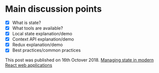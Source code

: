 # Main discussion points

- [x] What is state?
- [x] What tools are available?
- [x] Local state explanation/demo
- [x] Context API explanation/demo
- [x] Redux explanation/demo
- [x] Best practices/common practices

This post was published on 16th Octover 2018. [Managing state in modern React web applications](https://www.developerhandbook.com/react/managing-state-modern-react-web-applications/)

